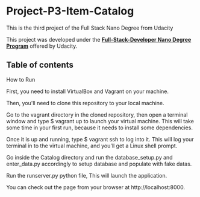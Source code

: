 # Project-P3-Item-Catalog
This is the third project of the Full Stack Nano Degree from Udacity

This project was developed under the [**Full-Stack-Developer Nano Degree Program**](https://www.udacity.com/course/nd004) offered by Udacity.

**Table of contents**
-----------------------------------------------------------
How to Run

First, you need to install VirtualBox and Vagrant on your machine.

Then, you'll need to clone this repository to your local machine.

Go to the vagrant directory in the cloned repository, then open a terminal window and type $ vagrant up to launch your virtual machine. This will take some time in your first run, because it needs to install some dependencies.

Once it is up and running, type $ vagrant ssh to log into it. This will log your terminal in to the virtual machine, and you'll get a Linux shell prompt.

Go inside the Catalog directory and run the database_setup.py and enter_data.py accordingly to setup database and populate with fake datas.

Run the runserver.py python file, This will launch the application.

You can check out the page from your browser at http://localhost:8000.
